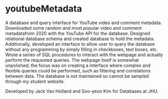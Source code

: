 # youtubeMetadata
A database and query interface for YouTube video and comment metadata. 
Downloaded some random and most popular video and comment metadatafrom 2020 with the YouTube API for the database. Designed relational database schema and created database to hold the metadata. Additionally, developed an interface to allow user to query the database without any programming by simply filling in checkboxes, text boxes, etc. Wrote a series of SQL procedures to interact with the webpage and actually perform the requested queries. The webpage itself is somewhat unpolished; the focus was on creating a interface where complex and flexible queries could be performed, such as filtering and correlations between data. The database is not maintained so cannot be sampled through my student website.  

Developed by Jack Van Holland and Soo-yeon Kim for Databases at JHU.

